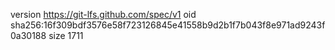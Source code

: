 version https://git-lfs.github.com/spec/v1
oid sha256:16f309bdf3576e58f723126845e41558b9d2b1f7b043f8e971ad9243f0a30188
size 1711
